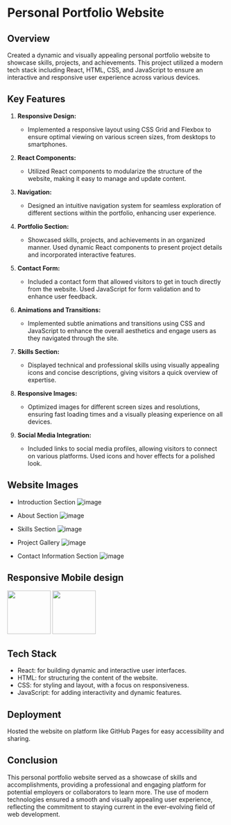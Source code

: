 # Personal Portfolio Website

## Overview
Created a dynamic and visually appealing personal portfolio website to showcase skills, projects, and achievements. This project utilized a modern tech stack including React, HTML, CSS, and JavaScript to ensure an interactive and responsive user experience across various devices.

## Key Features

1. **Responsive Design:**
   - Implemented a responsive layout using CSS Grid and Flexbox to ensure optimal viewing on various screen sizes, from desktops to smartphones.

2. **React Components:**
   - Utilized React components to modularize the structure of the website, making it easy to manage and update content.

3. **Navigation:**
   - Designed an intuitive navigation system for seamless exploration of different sections within the portfolio, enhancing user experience.

4. **Portfolio Section:**
   - Showcased skills, projects, and achievements in an organized manner. Used dynamic React components to present project details and incorporated interactive features.

5. **Contact Form:**
   - Included a contact form that allowed visitors to get in touch directly from the website. Used JavaScript for form validation and to enhance user feedback.

6. **Animations and Transitions:**
   - Implemented subtle animations and transitions using CSS and JavaScript to enhance the overall aesthetics and engage users as they navigated through the site.

7. **Skills Section:**
   - Displayed technical and professional skills using visually appealing icons and concise descriptions, giving visitors a quick overview of expertise.

8. **Responsive Images:**
   - Optimized images for different screen sizes and resolutions, ensuring fast loading times and a visually pleasing experience on all devices.

9. **Social Media Integration:**
   - Included links to social media profiles, allowing visitors to connect on various platforms. Used icons and hover effects for a polished look.
  
## Website Images
   - Introduction Section
   ![image](https://github.com/Swapnaroop2001/Portfolio-Website/blob/main/src/images/Intro.png)

   - About Section
   ![image](https://github.com/Swapnaroop2001/Portfolio-Website/blob/main/src/images/P-About.png)

   - Skills Section
   ![image](https://github.com/Swapnaroop2001/Portfolio-Website/blob/main/src/images/Skills.png)

   - Project Gallery
   ![image](https://github.com/Swapnaroop2001/Portfolio-Website/blob/main/src/images/Project%20Gallery.png)

   - Contact Information Section 
   ![image](https://github.com/Swapnaroop2001/Portfolio-Website/blob/main/src/images/Contact.png)
   
   
## Responsive Mobile design

   <p float="left">
  <img src="https://github.com/Swapnaroop2001/Portfolio-Website/blob/main/src/images/Mobile%20version1.png" width="100" />
  <img src="https://github.com/Swapnaroop2001/Portfolio-Website/blob/main/src/images/Mobile%20version2.png" width="100" />
  </p>
 

## Tech Stack
- React: for building dynamic and interactive user interfaces.
- HTML: for structuring the content of the website.
- CSS: for styling and layout, with a focus on responsiveness.
- JavaScript: for adding interactivity and dynamic features.

## Deployment
Hosted the website on platform like GitHub Pages for easy accessibility and sharing.

## Conclusion
This personal portfolio website served as a showcase of skills and accomplishments, providing a professional and engaging platform for potential employers or collaborators to learn more. The use of modern technologies ensured a smooth and visually appealing user experience, reflecting the commitment to staying current in the ever-evolving field of web development.
